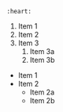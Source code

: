 	:heart:
1. Item 1
2. Item 2
3. Item 3
   1. Item 3a
   2. Item 3b


* Item 1
* Item 2
  * Item 2a
  * Item 2b
